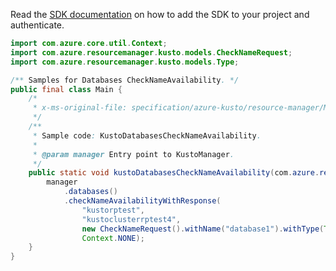 Read the [SDK documentation](https://github.com/Azure/azure-sdk-for-java/blob/azure-resourcemanager-kusto_1.0.0-beta.3/sdk/kusto/azure-resourcemanager-kusto/README.md) on how to add the SDK to your project and authenticate.

```java
import com.azure.core.util.Context;
import com.azure.resourcemanager.kusto.models.CheckNameRequest;
import com.azure.resourcemanager.kusto.models.Type;

/** Samples for Databases CheckNameAvailability. */
public final class Main {
    /*
     * x-ms-original-file: specification/azure-kusto/resource-manager/Microsoft.Kusto/stable/2021-08-27/examples/KustoDatabasesCheckNameAvailability.json
     */
    /**
     * Sample code: KustoDatabasesCheckNameAvailability.
     *
     * @param manager Entry point to KustoManager.
     */
    public static void kustoDatabasesCheckNameAvailability(com.azure.resourcemanager.kusto.KustoManager manager) {
        manager
            .databases()
            .checkNameAvailabilityWithResponse(
                "kustorptest",
                "kustoclusterrptest4",
                new CheckNameRequest().withName("database1").withType(Type.MICROSOFT_KUSTO_CLUSTERS_DATABASES),
                Context.NONE);
    }
}
```
